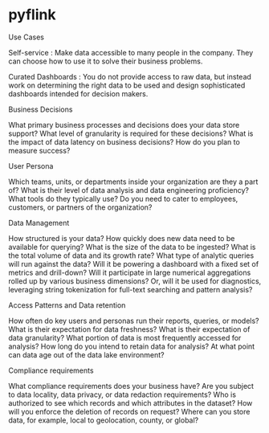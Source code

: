 # pyflink

Use Cases

Self-service : Make data accessible to many people in the company. They can choose how to use it to solve their business problems.

Curated Dashboards : You do not provide access to raw data, but instead work on determining the right data to be used and design sophisticated dashboards intended for decision makers.

Business Decisions

What primary business processes and decisions does your data store support?
What level of granularity is required for these decisions?
What is the impact of data latency on business decisions?
How do you plan to measure success?

User Persona

Which teams, units, or departments inside your organization are they a part of?
What is their level of data analysis and data engineering proficiency?
What tools do they typically use?
Do you need to cater to employees, customers, or partners of the organization?

Data Management

How structured is your data?
How quickly does new data need to be available for querying? 
What is the size of the data to be ingested? 
What is the total volume of data and its growth rate?
What type of analytic queries will run against the data?
 Will it be powering a dashboard with a fixed set of metrics and drill-down? 
Will it participate in large numerical aggregations rolled up by various business dimensions? Or,
 will it be used for diagnostics, leveraging string tokenization for full-text searching and pattern analysis?

Access Patterns and Data retention

How often do key users and personas run their reports, queries, or models?
What is their expectation for data freshness?
What is their expectation of data granularity?
What portion of data is most frequently accessed for analysis?
How long do you intend to retain data for analysis?
At what point can data age out of the data lake environment?

Compliance requirements

What compliance requirements does your business have?
Are you subject to data locality, data privacy, or data redaction requirements?
Who is authorized to see which records and which attributes in the dataset?
How will you enforce the deletion of records on request?
Where can you store data, for example, local to geolocation, county, or global?
